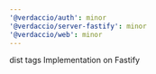 ```yaml
---
'@verdaccio/auth': minor
'@verdaccio/server-fastify': minor
'@verdaccio/web': minor
---
```


dist tags Implementation on Fastify
